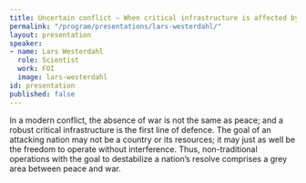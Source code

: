 ```yaml
---
title: Uncertain conflict – When critical infrastructure is affected by national conflicts.
permalink: "/program/presentations/lars-westerdahl/"
layout: presentation
speaker:
- name: Lars Westerdahl
  role: Scientist
  work: FOI
  image: lars-westerdahl
id: presentation
published: false
---
```


In a modern conflict, the absence of war is not the same as peace; and a robust critical infrastructure is the first line of defence. The goal of an attacking nation may not be a country or its resources; it may just as well be the freedom to operate without interference. Thus, non-traditional operations with the goal to destabilize a nation’s resolve comprises a grey area between peace and war.